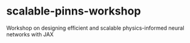 # scalable-pinns-workshop
Workshop on designing efficient and scalable physics-informed neural networks with JAX
